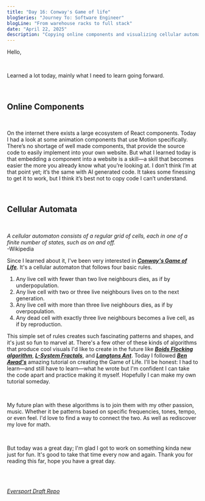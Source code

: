 ```yaml
---
title: "Day 16: Conway's Game of life"
blogSeries: "Journey To: Software Engineer"
blogLine: "From warehouse racks to full stack"
date: "April 22, 2025"
description: "Copying online components and visualizing cellular automata."
---
```


Hello,

<br>

Learned a lot today, mainly what I need to learn going forward.

<br>

## Online Components

<br>

On the internet there exists a large ecosystem of React components. Today I had a look at some animation components that use Motion specifically. There’s no shortage of well made components, that provide the source code to easily implement into your own website. But what I learned today is that embedding a component into a website is a skill—a skill that becomes easier the more you already know what you’re looking at. I don’t think I’m at that point yet; it’s the same with AI generated code. It takes some finessing to get it to work, but I think it’s best not to copy code I can’t understand.

<br>

## Cellular Automata

<br>

_A cellular automaton consists of a regular grid of cells, each in one of a finite number of states, such as on and off._  
-Wikipedia

Since I learned about it, I've been very interested in **_[Conway's Game of Life](https://en.wikipedia.org/wiki/Conway%27s_Game_of_Life)_**. It's a cellular automaton that follows four basic rules.

1. Any live cell with fewer than two live neighbours dies, as if by underpopulation.
2. Any live cell with two or three live neighbours lives on to the next generation.
3. Any live cell with more than three live neighbours dies, as if by overpopulation.
4. Any dead cell with exactly three live neighbours becomes a live cell, as if by reproduction.

This simple set of rules creates such fascinating patterns and shapes, and it's just so fun to marvel at. There's a few other of these kinds of algorithms that produce cool visuals I'd like to create in the future like **_[Boids Flocking algorithm](https://en.wikipedia.org/wiki/Boids)_**, **_[L-System Fractals](https://en.wikipedia.org/wiki/L-system)_**, and **_[Langtons Ant](https://en.wikipedia.org/wiki/Langton%27s_ant)_**. Today I followed **_[Ben Awad's](https://www.youtube.com/watch?v=DvVt11mPuM0)_** amazing tutorial on creating the Game of Life. I'll be honest: I had to learn—and still have to learn—what he wrote but I'm confident I can take the code apart and practice making it myself. Hopefully I can make my own tutorial someday.

<br>

My future plan with these algorithms is to join them with my other passion, music. Whether it be patterns based on specific frequencies, tones, tempo, or even feel. I'd love to find a way to connect the two. As well as rediscover my love for math.

<br>

But today was a great day; I'm glad I got to work on something kinda new just for fun. It's good to take that time every now and again. Thank you for reading this far, hope you have a great day.

<br>
<br>

_[Eversport Draft Repo](https://github.com/scottyjoppy/eversports-draft)_
